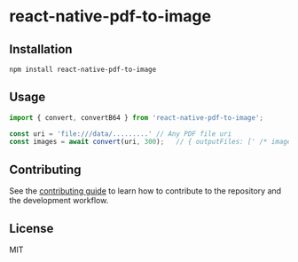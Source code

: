 
# react-native-pdf-to-image

## Installation

```sh
npm install react-native-pdf-to-image
```

## Usage
```js
import { convert, convertB64 } from 'react-native-pdf-to-image';

const uri = 'file:///data/.........' // Any PDF file uri
const images = await convert(uri, 300);   // { outputFiles: [' /* image file path in cache */'] }
```

## Contributing

See the [contributing guide](CONTRIBUTING.md) to learn how to contribute to the repository and the development workflow.

## License

MIT
